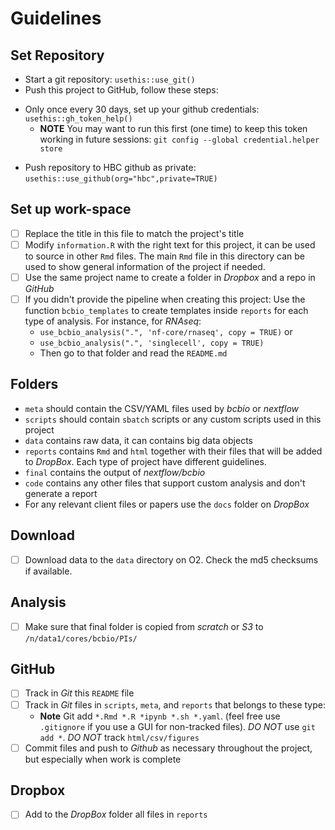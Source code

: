 # Guidelines

## Set Repository

- Start a git repository: `usethis::use_git()`
- Push this project to GitHub, follow these steps:

* Only once every 30 days, set up your github credentials: `usethis::gh_token_help()`
  * **NOTE** You may want to run this first (one time) to keep this token working in future sessions: `git config --global credential.helper store`
  
- Push repository to HBC github as private: `usethis::use_github(org="hbc",private=TRUE)`

## Set up work-space

-   [ ] Replace the title in this file to match the project's title
-   [ ] Modify `information.R` with the right text for this project, it can be used to source in other `Rmd` files. The main `Rmd` file in this directory can be used to show general information of the project if needed.
-   [ ] Use the same project name to create a folder in *Dropbox* and a repo in *GitHub*
-   [ ] If you didn't provide the pipeline when creating this project:
        Use the function `bcbio_templates` to create templates inside `reports` for each type of analysis. For instance, for *RNAseq*:
    -   `use_bcbio_analysis(".", 'nf-core/rnaseq', copy = TRUE)` or
    -   `use_bcbio_analysis(".", 'singlecell', copy = TRUE)`
    -   Then go to that folder and read the `README.md`

## Folders

-   `meta` should contain the CSV/YAML files used by *bcbio* or *nextflow*
-   `scripts` should contain `sbatch` scripts or any custom scripts used in this project
-   `data` contains raw data, it can contains big data objects
-   `reports` contains `Rmd` and `html` together with their files that will be added to *DropBox*. Each type of project have different guidelines.
-   `final` contains the output of *nextflow/bcbio*
-   `code` contains any other files that support custom analysis and don't generate a report
-   For any relevant client files or papers use the `docs` folder on *DropBox*

## Download

-   [ ] Download data to the `data` directory on O2. Check the md5 checksums if available.

## Analysis

-   [ ] Make sure that final folder is copied from *scratch* or *S3* to `/n/data1/cores/bcbio/PIs/`

## GitHub

-   [ ] Track in *Git* this `README` file
-   [ ] Track in *Git* files in `scripts`, `meta`, and `reports` that belongs to these type:
    -   **Note** Git add `*.Rmd *.R *ipynb *.sh *.yaml`. (feel free use `.gitignore` if you use a GUI for non-tracked files). *DO NOT* use `git add *`. *DO NOT* track `html/csv/figures`
-   [ ] Commit files and push to *Github* as necessary throughout the project, but especially when work is complete

## Dropbox

-   [ ] Add to the *DropBox* folder all files in `reports`
